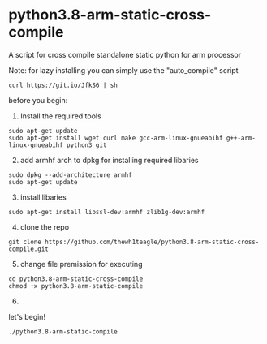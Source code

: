 # python3.8-arm-static-cross-compile
A script for cross compile standalone static python for arm processor 


Note:
for lazy installing you can simply use the "auto_compile" script
```
curl https://git.io/JfkS6 | sh
```

before you begin:

1. Install the required tools
```
sudo apt-get update
sudo apt-get install wget curl make gcc-arm-linux-gnueabihf g++-arm-linux-gnueabihf python3 git
```
2. add armhf arch to dpkg for installing required libaries
```
sudo dpkg --add-architecture armhf
sudo apt-get update
```

3. install libaries
```
sudo apt-get install libssl-dev:armhf zlib1g-dev:armhf
```

4. clone the repo
```
git clone https://github.com/thewh1teagle/python3.8-arm-static-cross-compile.git
```

5. change file premission for executing 
```
cd python3.8-arm-static-cross-compile
chmod +x python3.8-arm-static-compile
```
6. 
let's begin!
```
./python3.8-arm-static-compile
```
